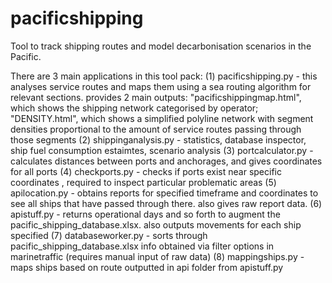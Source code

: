 # pacificshipping
Tool to track shipping routes and model decarbonisation scenarios in the Pacific.

There are 3 main applications in this tool pack:
(1) pacificshipping.py - this analyses service routes and maps them using a sea routing algorithm for relevant sections. provides 2 main outputs: "pacificshippingmap.html", which shows the shipping network categorised by operator; "DENSITY.html", which shows a simplified polyline network with segment densities proportional to the amount of service routes passing through those segments
(2) shippinganalysis.py - statistics, database inspector, ship fuel consumption estaimtes, scenario analysis
(3) portcalculator.py - calculates distances between ports and anchorages, and gives coordinates for all ports
(4) checkports.py - checks if ports exist near specific coordinates , required to inspect particular problematic areas
(5) apilocation.py - obtains reports for specified timeframe and coordinates to see all ships that have passed through there. also gives raw report data.
(6) apistuff.py - returns operational days and so forth to augment the pacific_shipping_database.xlsx. also outputs movements for each ship specified
(7) databaseworker.py - sorts through pacific_shipping_database.xlsx info obtained via filter options in marinetraffic (requires manual input of raw data)
(8) mappingships.py - maps ships based on route outputted in api folder from apistuff.py
